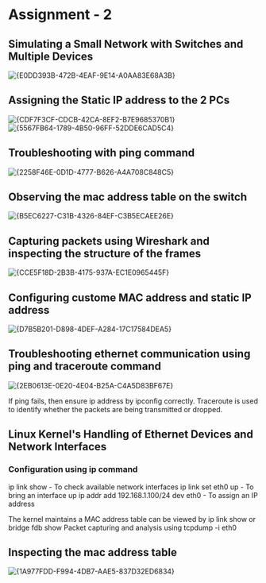 
# Assignment - 2

## Simulating a Small Network with Switches and Multiple Devices
![{E0DD393B-472B-4EAF-9E14-A0AA83E68A3B}](https://github.com/user-attachments/assets/90f96bb5-7daa-4e36-807b-32bdcbe654e1)

## Assigning the Static IP address to the 2 PCs
![{CDF7F3CF-CDCB-42CA-8EF2-B7E9685370B1}](https://github.com/user-attachments/assets/95b98e47-86b6-4c09-bc23-860c31921661)
![{5567FB64-1789-4B50-96FF-52DDE6CAD5C4}](https://github.com/user-attachments/assets/4278e8d8-a1af-4573-80ae-e44a98b7be00)

## Troubleshooting with ping command
![{2258F46E-0D1D-4777-B626-A4A708C848C5}](https://github.com/user-attachments/assets/105cd64f-60cb-41f0-b425-db0830e67e75)

## Observing the mac address table on the switch
![{B5EC6227-C31B-4326-84EF-C3B5ECAEE26E}](https://github.com/user-attachments/assets/e2bd091b-94aa-4d7a-a6cf-5de16fc42c6f)

## Capturing packets using Wireshark and inspecting the structure of the frames
![{CCE5F18D-2B3B-4175-937A-EC1E0965445F}](https://github.com/user-attachments/assets/ceda5be3-7eb3-408d-a164-d22cc61406d8)

## Configuring custome MAC address and static IP address
![{D7B5B201-D898-4DEF-A284-17C17584DEA5}](https://github.com/user-attachments/assets/89fdd56a-d2fe-4fe0-b1ad-e282835a926a)

## Troubleshooting ethernet communication using ping and traceroute command
![{2EB0613E-0E20-4E04-B25A-C4A5D83BF67E}](https://github.com/user-attachments/assets/4c005299-bbfc-44c4-b397-d8b7944c0b71)

If ping fails, then ensure ip address by ipconfig  correctly.
Traceroute is used to identify whether the packets are being transmitted or dropped.

## Linux Kernel's Handling of Ethernet Devices and Network Interfaces
### Configuration using ip command
ip link show - To check available network interfaces
ip link set eth0 up - To bring an interface up
ip addr add 192.168.1.100/24 dev eth0 - To assign an IP address

The kernel maintains a MAC address table can be viewed by ip link show or bridge fdb show
Packet capturing and analysis using tcpdump -i eth0

## Inspecting the mac address table
![{1A977FDD-F994-4DB7-AAE5-837D32ED6834}](https://github.com/user-attachments/assets/9b727bc7-831c-4277-b586-8604bea10759)
